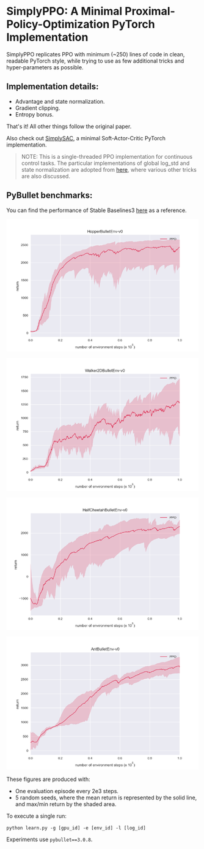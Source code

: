 # SimplyPPO: A Minimal Proximal-Policy-Optimization PyTorch Implementation

SimplyPPO replicates PPO with minimum (~250) lines of code in clean, readable PyTorch style, while trying to use as few additional tricks and hyper-parameters as possible.

## Implementation details:
* Advantage and state normalization.
* Gradient clipping.
* Entropy bonus.

That's it! All other things follow the original paper.

Also check out [SimplySAC](https://github.com/arthur-x/SimplySAC), a minimal Soft-Actor-Critic PyTorch implementation.

> NOTE: This is a single-threaded PPO implementation for continuous control tasks. The particular implementations of global log_std and state normalization are adopted from [here](https://github.com/Lizhi-sjtu/DRL-code-pytorch/tree/main/5.PPO-continuous), where various other tricks are also discussed.

## PyBullet benchmarks:

You can find the performance of Stable Baselines3 [here](https://stable-baselines3.readthedocs.io/en/master/modules/ppo.html#pybullet-environments) as a reference.

![hopper_b](./figures/hopper_bullet.png)

![walker_b](./figures/walker2d_bullet.png)

![cheetah_b](./figures/halfcheetah_bullet.png)

![ant_b](./figures/ant_bullet.png)

These figures are produced with:

* One evaluation episode every 2e3 steps.
* 5 random seeds, where the mean return is represented by the solid line, and max/min return by the shaded area.

To execute a single run:
```
python learn.py -g [gpu_id] -e [env_id] -l [log_id]
```

Experiments use `pybullet==3.0.8`.